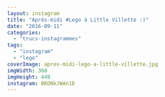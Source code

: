 ```yaml
---
layout: instagram
title: "Après-midi #Lego à Little Villette :)"
date: "2016-09-11"
categories: 
  - "trucs-instagrammes"
tags: 
  - "instagram"
  - "lego"
coverImage: apres-midi-lego-a-little-villette.jpg
imgWidth: 360
imgHeight: 449
instagram: BKONkJWAn1D
---
```

